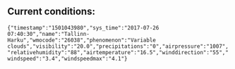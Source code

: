 ## Current conditions: 
 ``` {"timestamp":"1501043980","sys_time":"2017-07-26 07:40:30","name":"Tallinn-Harku","wmocode":"26038","phenomenon":"Variable clouds","visibility":"20.0","precipitations":"0","airpressure":"1007","relativehumidity":"88","airtemperature":"16.5","winddirection":"55","windspeed":"3.4","windspeedmax":"4.1"} ```
